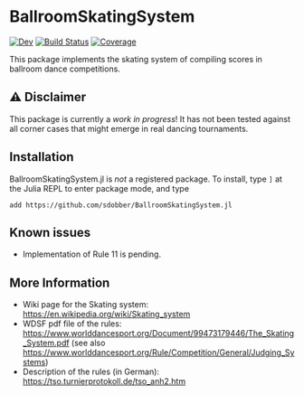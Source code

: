 # BallroomSkatingSystem

[![Dev](https://img.shields.io/badge/docs-dev-blue.svg)](https://sdobber.github.io/BallroomSkatingSystem.jl/dev)
[![Build Status](https://github.com/sdobber/BallroomSkatingSystem.jl/workflows/CI/badge.svg)](https://github.com/sdobber/BallroomSkatingSystem.jl/actions)
[![Coverage](https://codecov.io/gh/sdobber/BallroomSkatingSystem.jl/branch/master/graph/badge.svg)](https://codecov.io/gh/sdobber/BallroomSkatingSystem.jl)

This package implements the skating system of compiling scores in ballroom dance competitions.


## :warning: Disclaimer

This package is currently a *work in progress*! It has not been tested against all corner cases that might emerge in real dancing tournaments. 


## Installation

BallroomSkatingSystem.jl is *not* a registered package. To install, type `]` at the Julia REPL to enter package mode, and type
```
add https://github.com/sdobber/BallroomSkatingSystem.jl
```


## Known issues

* Implementation of Rule 11 is pending.


## More Information

* Wiki page for the Skating system: https://en.wikipedia.org/wiki/Skating_system
* WDSF pdf file of the rules: https://www.worlddancesport.org/Document/99473179446/The_Skating_System.pdf (see also https://www.worlddancesport.org/Rule/Competition/General/Judging_Systems)
* Description of the rules (in German): https://tso.turnierprotokoll.de/tso_anh2.htm
